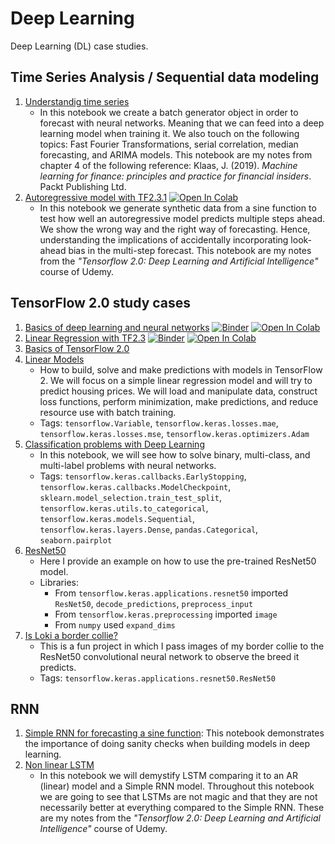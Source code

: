 # Deep Learning
Deep Learning (DL) case studies.

## Time Series Analysis / Sequential data modeling

1. [Understandig time series](https://github.com/kbantoec/deep_learning/blob/master/tsa/understanding_time_series.ipynb)
   * In this notebook we create a batch generator object in order to forecast with neural networks. Meaning that we can feed into a deep learning model when training it. We also touch on the following topics: Fast Fourier Transformations, serial correlation, median forecasting, and ARIMA models. This notebook are my notes from chapter 4 of the following reference: Klaas, J. (2019). *Machine learning for finance: principles and practice for financial insiders*. Packt Publishing Ltd.
2. [Autoregressive model with TF2.3.1](https://github.com/kbantoec/deep_learning/blob/master/tf2/autoregressive_model.ipynb) [![Open In Colab](https://colab.research.google.com/assets/colab-badge.svg)](https://colab.research.google.com/github/kbantoec/deep_learning/blob/master/tf2/autoregressive_model.ipynb)
   * In this notebook we generate synthetic data from a sine function to test how well an autoregressive model predicts multiple steps ahead. We show the wrong way and the right way of forecasting. Hence, understanding the implications of accidentally incorporating look-ahead bias in the multi-step forecast. This notebook are my notes from the *"Tensorflow 2.0: Deep Learning and Artificial Intelligence"* course of Udemy.

## TensorFlow 2.0 study cases

1. [Basics of deep learning and neural networks](https://github.com/kbantoec/deep_learning/tree/master/basics_of_deep_learning_and_neural_networks/basics_of_deep_learning_and_neural_networks.ipynb) [![Binder](https://mybinder.org/badge_logo.svg)](https://mybinder.org/v2/gh/kbantoec/deep_learning/master?filepath=basics_of_deep_learning_and_neural_networks%2Fbasics_of_deep_learning_and_neural_networks.ipynb) [![Open In Colab](https://colab.research.google.com/assets/colab-badge.svg)](https://colab.research.google.com/github/kbantoec/deep_learning/blob/master/basics_of_deep_learning_and_neural_networks.ipynb)
2. [Linear Regression with TF2.3](https://github.com/kbantoec/deep_learning/blob/master/tf2/linear_regression.ipynb) [![Binder](https://mybinder.org/badge_logo.svg)](https://mybinder.org/v2/gh/kbantoec/deep_learning/master?filepath=tf2%2Flinear_regression.ipynb) [![Open In Colab](https://colab.research.google.com/assets/colab-badge.svg)](https://colab.research.google.com/github/kbantoec/deep_learning/blob/master/tf2/linear_regression.ipynb)
3. [Basics of TensorFlow 2.0](https://github.com/kbantoec/deep_learning/blob/master/tf2/tensorflow2.ipynb)
4. [Linear Models](https://github.com/kbantoec/deep_learning/blob/master/tf2/linear_models.ipynb)
   * How to build, solve and make predictions with models in TensorFlow 2. We will focus on a simple linear regression model and will try to predict housing prices. We will load and manipulate data, construct loss functions, perform minimization, make predictions, and reduce resource use with batch training.
   * Tags: `tensorflow.Variable`, `tensorflow.keras.losses.mae`, `tensorflow.keras.losses.mse`, `tensorflow.keras.optimizers.Adam`
5. [Classification problems with Deep Learning](https://github.com/kbantoec/deep_learning/blob/master/tf2/classification.ipynb)
   * In this notebook, we will see how to solve binary, multi-class, and multi-label problems with neural networks.
   * Tags: `tensorflow.keras.callbacks.EarlyStopping`, `tensorflow.keras.callbacks.ModelCheckpoint`, `sklearn.model_selection.train_test_split`, `tensorflow.keras.utils.to_categorical`, `tensorflow.keras.models.Sequential`, `tensorflow.keras.layers.Dense`, `pandas.Categorical`, `seaborn.pairplot`
6. [ResNet50](https://github.com/kbantoec/deep_learning/blob/master/tf2/resnet50.ipynb)
   * Here I provide an example on how to use the pre-trained ResNet50 model.
   * Libraries: 
     * From `tensorflow.keras.applications.resnet50` imported `ResNet50`, `decode_predictions`, `preprocess_input`
     * From `tensorflow.keras.preprocessing` imported `image`
     * From `numpy` used `expand_dims`
7. [Is Loki a border collie?](https://github.com/kbantoec/deep_learning/blob/master/tf2/cnn_loki.ipynb)
   * This is a fun project in which I pass images of my border collie to the ResNet50 convolutional neural network to observe the breed it predicts.
   * Tags: `tensorflow.keras.applications.resnet50.ResNet50`

## RNN

1. [Simple RNN for forecasting a sine function](https://github.com/kbantoec/deep_learning/blob/master/rnn/simple_rnn.ipynb): This notebook demonstrates the importance of doing sanity checks when building models in deep learning.
2. [Non linear LSTM](https://github.com/kbantoec/deep_learning/blob/master/rnn/lstm_nonlinear.ipynb)
   * In this notebook we will demystify LSTM comparing it to an AR (linear) model and a Simple RNN model. Throughout this notebook we are going to see that LSTMs are not magic and that they are not necessarily better at everything compared to the Simple RNN. These are my notes from the *"Tensorflow 2.0: Deep Learning and Artificial Intelligence"* course of Udemy.

